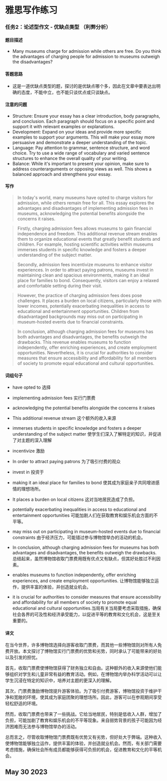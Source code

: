 # 雅思写作练习

### 任务2：论述型作文 - 优缺点类型 （利弊分析）

#### 题目描述

- Many museums charge for admission while others are free. Do you think the advantages of charging people for admission to museums outweigh the disadvantages?

#### 答题思路

- 这是一道优缺点类型的题，探讨的是优缺点哪个多，因此在文章中要表达出明确的态度，不能中立，也不能只谈优点或只谈缺点。

#### 注意的问题
- Structure: Ensure your essay has a clear introduction, body paragraphs, and conclusion. Each paragraph should focus on a specific point and support it with relevant examples or explanations.
- Development: Expand on your ideas and provide more specific examples to support your arguments. This will make your essay more persuasive and demonstrate a deeper understanding of the topic.
- Language: Pay attention to grammar, sentence structure, and word choice. Try to use a wide range of vocabulary and varied sentence structures to enhance the overall quality of your writing.
- Balance: While it's important to present your opinion, make sure to address counterarguments or opposing views as well. This shows a balanced approach and strengthens your essay.


#### 写作

> In today's world, many museums have opted to charge visitors for admission, while others remain free for all. 
  This essay explores the advantages and disadvantages of implementing admission fees in museums, acknowledging the potential benefits alongside the concerns it raises.

> Firstly, charging admission fees allows museums to gain financial independence and freedom. 
  This additional revenue stream enables them to organize educational events that greatly benefit students and children. 
  For example, hosting scientific activities within museums immerses students in specific knowledge and fosters a deeper understanding of the subject matter.

> Secondly, admission fees incentivize museums to enhance visitor experiences. 
  In order to attract paying patrons, museums invest in maintaining clean and spacious environments, making it an ideal place for families to bond. 
  Consequently, visitors can enjoy a relaxed and comfortable setting during their visit.

> However, the practice of charging admission fees does pose challenges. 
  It places a burden on local citizens, particularly those with lower incomes, potentially exacerbating inequalities in access to educational and entertainment opportunities. 
  Children from disadvantaged backgrounds may miss out on participating in museum-hosted events due to financial constraints.

> In conclusion, although charging admission fees for museums has both advantages and disadvantages, the benefits outweigh the drawbacks. 
  This revenue enables museums to function independently, offer enriching experiences, and create employment opportunities. 
  Nevertheless, it is crucial for authorities to consider measures that ensure accessibility and affordability for all members of society to promote equal educational and cultural opportunities.


#### 词组句子
- have opted to 选择
- implementing admission fees 实行门票费
- acknowledging the potential benefits alongside the concerns it raises

- This additional revenue stream 这个额外的收入来源
- immerses students in specific knowledge and fosters a deeper understanding of the subject matter 使学生们深入了解特定的知识，并促进了对主题的深入理解 
- incentivize 激励
- In order to attract paying patrons  为了吸引付费的观众
- invest in 投资于
- making it an ideal place for families to bond 使其成为家庭亲子共同增进感情的理想场所。

- It places a burden on local citizens 这对当地居民造成了负担。
- potentially exacerbating inequalities in access to educational and entertainment opportunities 可能加剧人们在获取教育和娱乐机会方面的不平等。
- may miss out on participating in museum-hosted events due to financial constraints 由于经济压力，可能错过参与博物馆举办的活动的机会。

- In conclusion, although charging admission fees for museums has both advantages and disadvantages, the benefits outweigh the drawbacks. 总结起来，虽然博物馆收取门票费用既有优点又有缺点，但其好处胜过不利因素。
- enables museums to function independently, offer enriching experiences, and create employment opportunities.  让博物馆能够独立运作，提供丰富的体验，并创造就业机会。
- it is crucial for authorities to consider measures that ensure accessibility and affordability for all members of society to promote equal educational and cultural opportunities.当局有关当局要考虑采取措施，确保社会各界的可及性和经济承受能力，以促进平等的教育和文化机会，这是至关重要的。

#### 译文
在当今世界，许多博物馆选择向游客收取门票费，而其他一些博物馆则对所有人免费开放。本文探讨了博物馆实行门票费的优势和劣势，同时承认了可能带来的好处以及引发的担忧。

首先，收取门票费使博物馆获得了财务独立和自由。这种额外的收入来源使他们能够组织对学生和儿童非常有益的教育活动。例如，在博物馆内举办科学活动可以让学生沉浸在特定的知识中，培养对主题的更深入的理解。

其次，门票费激励博物馆提升游客体验。为了吸引付费游客，博物馆投资于维护干净和宽敞的环境，使其成为家庭团聚的理想场所。因此，游客可以在参观期间享受轻松舒适的环境。

然而，收取门票费也带来了一些挑战。它给当地居民，特别是低收入人群，增加了负担，可能加剧了教育和娱乐机会的不平等现象。来自弱势背景的孩子可能因为经济困难而无法参与博物馆举办的活动。

总而言之，尽管收取博物馆门票费既有优势又有劣势，但好处大于弊端。这种收入使博物馆能够独立运作，提供丰富的体验，并创造就业机会。然而，有关部门需要考虑措施，确保社会所有成员都能够获得可负担的机会，促进教育和文化的平等机会。
## May 30 2023
